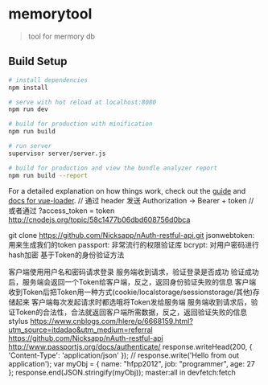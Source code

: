 # memorytool

> tool for mermory db

## Build Setup

``` bash
# install dependencies
npm install

# serve with hot reload at localhost:8080
npm run dev

# build for production with minification
npm run build

# run server
supervisor server/server.js

# build for production and view the bundle analyzer report
npm run build --report
```


For a detailed explanation on how things work, check out the [guide](http://vuejs-templates.github.io/webpack/) and [docs for vue-loader](http://vuejs.github.io/vue-loader).
// 通过 header 发送 Authorization -> Bearer  + token
// 或者通过 ?access_token = token
http://cnodejs.org/topic/58c1477b06dbd608756d0bca

git clone https://github.com/Nicksapp/nAuth-restful-api.git
jsonwebtoken: 用来生成我们的token
passport: 非常流行的权限验证库
bcrypt: 对用户密码进行hash加密
基于Token的身份验证方法

客户端使用用户名和密码请求登录
服务端收到请求，验证登录是否成功
验证成功后，服务端会返回一个Token给客户端，反之，返回身份验证失败的信息
客户端收到Token后把Token用一种方式(cookie/localstorage/sessionstorage/其他)存储起来
客户端每次发起请求时都选哦将Token发给服务端
服务端收到请求后，验证Token的合法性，合法就返回客户端所需数据，反之，返回验证失败的信息
stylus
https://www.cnblogs.com/hlere/p/6668159.html?utm_source=itdadao&utm_medium=referral
https://github.com/Nicksapp/nAuth-restful-api
http://www.passportjs.org/docs/authenticate/
response.writeHead(200, { 'Content-Type': 'application/json' });
    // response.write('Hello from out application');
    var myObj = {
        name: "hfpp2012",
        job: "programmer",
        age: 27
    };
    response.end(JSON.stringify(myObj));
master:all in 
devfetch:fetch
